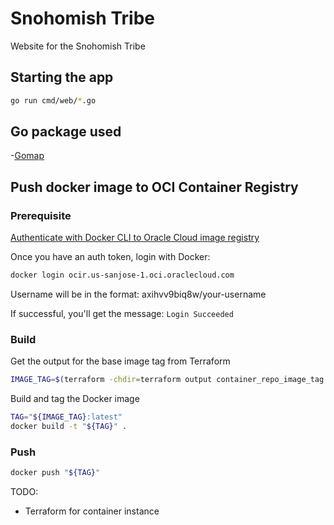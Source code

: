 # Snohomish Tribe

Website for the Snohomish Tribe

## Starting the app

```sh
go run cmd/web/*.go
```

## Go package used

-[Gomap](https://pkg.go.dev/github.com/cwinters8/gomap#section-readme)

## Push docker image to OCI Container Registry

### Prerequisite

[Authenticate with Docker CLI to Oracle Cloud image registry](https://docs.oracle.com/en-us/iaas/Content/Registry/Tasks/registrypushingimagesusingthedockercli.htm#Pushing_Images_Using_the_Docker_CLI)

Once you have an auth token, login with Docker:

```sh
docker login ocir.us-sanjose-1.oci.oraclecloud.com
```

Username will be in the format: axihvv9biq8w/your-username

If successful, you'll get the message: `Login Succeeded`

### Build

Get the output for the base image tag from Terraform

```sh
IMAGE_TAG=$(terraform -chdir=terraform output container_repo_image_tag | tr -d '"')
```

Build and tag the Docker image

```sh
TAG="${IMAGE_TAG}:latest"
docker build -t "${TAG}" .
```

### Push

```sh
docker push "${TAG}"
```

TODO:

- Terraform for container instance
